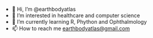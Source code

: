- 👋 Hi, I’m @earthbodyatlas
- 👀 I’m interested in healthcare and computer science
- 🌱 I’m currently learning R, Phython and Ophthalmology
- 📫 How to reach me earthbodyatlas@gmail.com

<!---
earthbodyatlas/earthbodyatlas is a ✨ special ✨ repository because its `README.md` (this file) appears on your GitHub profile.
You can click the Preview link to take a look at your changes.
--->

